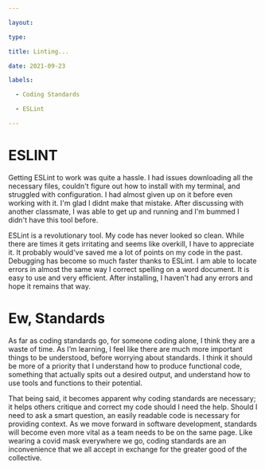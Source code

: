 ```yaml
---

layout: 

type: 

title: Linting...

date: 2021-09-23

labels:

  - Coding Standards

  - ESLint

---
```


# ESLINT
Getting ESLint to work was quite a hassle.  I had issues downloading all the necessary files, couldn't figure out how to install with my terminal, and struggled with configuration.  I had almost given up on it before even working with it.  I'm glad I didnt make that mistake.  After discussing with another classmate, I was able to get up and running and I'm bummed I didn't have this tool before.

ESLint is a revolutionary tool.  My code has never looked so clean.  While there are times it gets irritating and seems like overkill, I have to appreciate it.  It probably would've saved me a lot of points on my code in the past.  Debugging has become so much faster thanks to ESLint.  I am able to locate errors in almost the same way I correct spelling on a word document.  It is easy to use and very efficient.  After installing, I haven't had any errors and hope it remains that way.

# Ew, Standards
As far as coding standards go, for someone coding alone, I think they are a waste of time.  As I’m learning, I feel like there are much more important things to be understood, before worrying about standards.  I think it should be more of a priority that I understand how to produce functional code, something that actually spits out a desired output, and understand how to use tools and functions to their potential. 

That being said, it becomes apparent why coding standards are necessary; it helps others critique and correct my code should I need the help. Should I need to ask a smart question, an easily readable code is necessary for providing context.  As we move forward in software development, standards will become even more vital as a team needs to be on the same page. Like wearing a covid mask everywhere we go, coding standards are an inconvenience that we all accept in exchange for the greater good of the collective.



